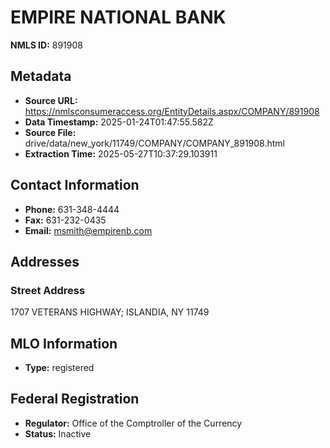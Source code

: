 # EMPIRE NATIONAL BANK

**NMLS ID:** 891908

## Metadata
- **Source URL:** https://nmlsconsumeraccess.org/EntityDetails.aspx/COMPANY/891908
- **Data Timestamp:** 2025-01-24T01:47:55.582Z
- **Source File:** drive/data/new_york/11749/COMPANY/COMPANY_891908.html
- **Extraction Time:** 2025-05-27T10:37:29.103911

## Contact Information
- **Phone:** 631-348-4444
- **Fax:** 631-232-0435
- **Email:** msmith@empirenb.com

## Addresses
### Street Address
1707 VETERANS HIGHWAY; ISLANDIA, NY 11749

## MLO Information
- **Type:** registered

## Federal Registration
- **Regulator:** Office of the Comptroller of the Currency
- **Status:** Inactive
